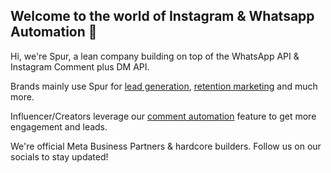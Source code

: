 ## Welcome to the world of Instagram & Whatsapp Automation 👋

Hi, we're Spur, a lean company building on top of the WhatsApp API & Instagram Comment plus DM API.

Brands mainly use Spur for [lead generation](https://www.spurnow.com/blogs/whatsapp-lead-generation), [retention marketing](https://www.spurnow.com/blogs/retention-marketing-with-whatsapp) and much more.

Influencer/Creators leverage our [comment automation](https://www.spurnow.com/blogs/link-in-bio-dead#the-rise-of-instagram-comment-bot-automation) feature to get more engagement and leads.

We're official Meta Business Partners & hardcore builders. Follow us on our socials to stay updated!
